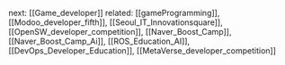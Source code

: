 
next: [[Game_developer]]
related: [[gameProgramming]], [[Modoo_developer_fifth]], [[Seoul_IT_Innovationsquare]], [[OpenSW_developer_competition]], [[Naver_Boost_Camp]], [[Naver_Boost_Camp_Ai]], [[ROS_Education_AI]], [[DevOps_Developer_Education]], [[MetaVerse_developer_competition]]
